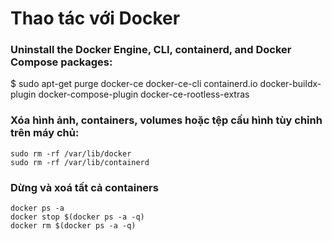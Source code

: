 # Thao tác với Docker

### Uninstall the Docker Engine, CLI, containerd, and Docker Compose packages:

$ sudo apt-get purge docker-ce docker-ce-cli containerd.io docker-buildx-plugin docker-compose-plugin docker-ce-rootless-extras

### Xóa hình ảnh, containers, volumes hoặc tệp cấu hình tùy chỉnh trên máy chủ:

```
sudo rm -rf /var/lib/docker
sudo rm -rf /var/lib/containerd
```

### Dừng và xoá tất cả containers

```
docker ps -a
docker stop $(docker ps -a -q)
docker rm $(docker ps -a -q)
```
